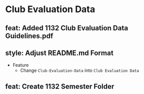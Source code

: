 # Club Evaluation Data

## feat: Added 1132 Club Evaluation Data Guidelines.pdf

## style: Adjust README.md Format

* Feature
    * Change `Club-Evaluation-Data` into `Club Evaluation Data`

## feat: Create 1132 Semester Folder